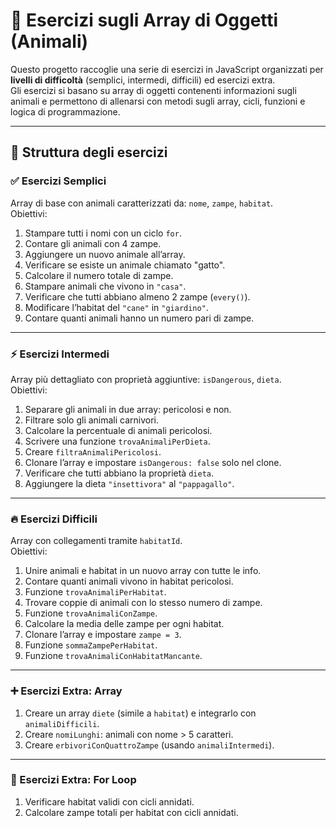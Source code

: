 # 🐾 Esercizi sugli Array di Oggetti (Animali)

Questo progetto raccoglie una serie di esercizi in JavaScript organizzati per **livelli di difficoltà** (semplici, intermedi, difficili) ed esercizi extra.  
Gli esercizi si basano su array di oggetti contenenti informazioni sugli animali e permettono di allenarsi con metodi sugli array, cicli, funzioni e logica di programmazione.

---

## 📂 Struttura degli esercizi

### ✅ Esercizi Semplici

Array di base con animali caratterizzati da: `nome`, `zampe`, `habitat`.  
Obiettivi:

1. Stampare tutti i nomi con un ciclo `for`.
2. Contare gli animali con 4 zampe.
3. Aggiungere un nuovo animale all’array.
4. Verificare se esiste un animale chiamato "gatto".
5. Calcolare il numero totale di zampe.
6. Stampare animali che vivono in `"casa"`.
7. Verificare che tutti abbiano almeno 2 zampe (`every()`).
8. Modificare l’habitat del `"cane"` in `"giardino"`.
9. Contare quanti animali hanno un numero pari di zampe.

---

### ⚡ Esercizi Intermedi

Array più dettagliato con proprietà aggiuntive: `isDangerous`, `dieta`.  
Obiettivi:

1. Separare gli animali in due array: pericolosi e non.
2. Filtrare solo gli animali carnivori.
3. Calcolare la percentuale di animali pericolosi.
4. Scrivere una funzione `trovaAnimaliPerDieta`.
5. Creare `filtraAnimaliPericolosi`.
6. Clonare l’array e impostare `isDangerous: false` solo nel clone.
7. Verificare che tutti abbiano la proprietà `dieta`.
8. Aggiungere la dieta `"insettivora"` al `"pappagallo"`.

---

### 🔥 Esercizi Difficili

Array con collegamenti tramite `habitatId`.  
Obiettivi:

1. Unire animali e habitat in un nuovo array con tutte le info.
2. Contare quanti animali vivono in habitat pericolosi.
3. Funzione `trovaAnimaliPerHabitat`.
4. Trovare coppie di animali con lo stesso numero di zampe.
5. Funzione `trovaAnimaliConZampe`.
6. Calcolare la media delle zampe per ogni habitat.
7. Clonare l’array e impostare `zampe = 3`.
8. Funzione `sommaZampePerHabitat`.
9. Funzione `trovaAnimaliConHabitatMancante`.

---

### ➕ Esercizi Extra: Array

1. Creare un array `diete` (simile a `habitat`) e integrarlo con `animaliDifficili`.
2. Creare `nomiLunghi`: animali con nome > 5 caratteri.
3. Creare `erbivoriConQuattroZampe` (usando `animaliIntermedi`).

---

### 🔁 Esercizi Extra: For Loop

1. Verificare habitat validi con cicli annidati.
2. Calcolare zampe totali per habitat con cicli annidati.
